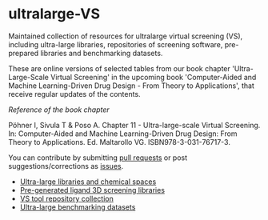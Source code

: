 # ultralarge-VS
Maintained collection of resources for ultralarge virtual screening (VS), including ultra-large libraries, repositories of screening software, pre-prepared libraries and benchmarking datasets.

These are online versions of selected tables from our book chapter 'Ultra-Large-Scale Virtual Screening' in the upcoming book 'Computer-Aided and Machine Learning-Driven Drug Design - 
From Theory to Applications', that receive regular updates of the contents.

*Reference of the book chapter*

Pöhner I, Sivula T & Poso A. Chapter 11 - Ultra-large-scale Virtual Screening. In: Computer-Aided and Machine Learning-Driven Drug Design: From Theory to Applications. Ed. Maltarollo VG. ISBN978-3-031-76717-3.

You can contribute by submitting [pull requests](https://github.com/ipohner/ultralarge-VS/pulls) or post suggestions/corrections as [issues](https://github.com/ipohner/ultralarge-VS/issues).

- [Ultra-large libraries and chemical spaces](ultralarge-libraries_spaces.md)
- [Pre-generated ligand 3D screening libraries](3d_ligands.md)
- [VS tool repository collection](vs-tool-repos.md)
- [Ultra-large benchmarking datasets](benchmarks.md)
